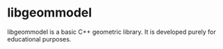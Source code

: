 # libgeommodel

libgeommodel is a basic C++ geometric library. It is developed purely for educational purposes.